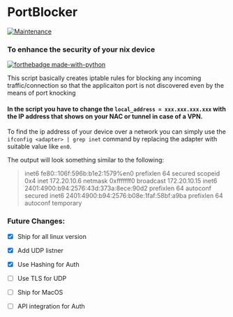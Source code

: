 # PortBlocker 
[![Maintenance](https://img.shields.io/badge/Maintained%3F-yes-green.svg)](https://GitHub.com/Naereen/StrapDown.js/graphs/commit-activity)



### To enhance the security of your nix device
[![forthebadge made-with-python](http://ForTheBadge.com/images/badges/made-with-python.svg)](https://www.python.org/)

This script basically creates iptable rules for blocking any incoming traffic/connection so that the applicaiton port is not discovered even by the means of port knocking

#### In the script you have to change the `local_address = xxx.xxx.xxx.xxx` with the IP address that shows on your NAC or tunnel in case of a VPN.
To find the ip address of your device over a network you can simply use the `ifconfig <adapter> | grep inet` command by replacing the adapter with suitable value like `en0`. 

The output will look something similar to the following:

>inet6 fe80::106f:596b:b1e2:1579%en0 prefixlen 64 secured scopeid 0x4 
>inet 172.20.10.6 netmask 0xfffffff0 broadcast 172.20.10.15
>inet6 2401:4900:b94:2576:43d:373a:8ece:90d2 prefixlen 64 autoconf secured 
>inet6 2401:4900:b94:2576:b08e:1faf:58bf:a9ba prefixlen 64 autoconf temporary 

### Future Changes:
- [x] Ship for all linux version
- [x] Add UDP listner 
- [x] Use Hashing for Auth
- [ ] Use TLS for UDP
- [ ] Ship for MacOS
- [ ] API integration for Auth


